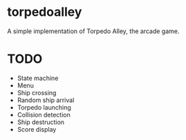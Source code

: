 torpedoalley
============

A simple implementation of Torpedo Alley, the arcade game. 

TODO
====

- State machine
- Menu
- Ship crossing
- Random ship arrival
- Torpedo launching
- Collision detection
- Ship destruction
- Score display
